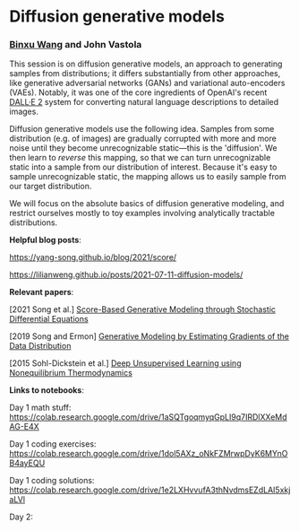 # Diffusion generative models
### [Binxu Wang](https://scholar.harvard.edu/binxuw) and John Vastola

This session is on diffusion generative models, an approach to generating samples from distributions; it differs substantially from other approaches, like generative adversarial networks (GANs) and variational auto-encoders (VAEs). Notably, it was one of the core ingredients of OpenAI's recent [DALL·E 2](https://openai.com/dall-e-2/) system for converting natural language descriptions to detailed images.

Diffusion generative models use the following idea. Samples from some distribution (e.g. of images) are gradually corrupted with more and more noise until they become unrecognizable static—this is the 'diffusion'. We then learn to *reverse* this mapping, so that we can turn unrecognizable static into a sample from our distribution of interest. Because it's easy to sample unrecognizable static, the mapping allows us to easily sample from our target distribution.

We will focus on the absolute basics of diffusion generative modeling, and restrict ourselves mostly to toy examples involving analytically tractable distributions.

**Helpful blog posts**:

https://yang-song.github.io/blog/2021/score/

https://lilianweng.github.io/posts/2021-07-11-diffusion-models/

**Relevant papers**:

[2021 Song et al.] [Score-Based Generative Modeling through Stochastic Differential Equations](https://openreview.net/forum?id=PxTIG12RRHS)

[2019 Song and Ermon] [Generative Modeling by Estimating Gradients of the Data Distribution](https://proceedings.neurips.cc/paper/2019/hash/3001ef257407d5a371a96dcd947c7d93-Abstract.html)

[2015 Sohl-Dickstein et al.] [Deep Unsupervised Learning using Nonequilibrium Thermodynamics](http://proceedings.mlr.press/v37/sohl-dickstein15.html)


**Links to notebooks**:

Day 1 math stuff: https://colab.research.google.com/drive/1aSQTgoqmyqGpLI9q7IRDlXXeMdAG-E4X

Day 1 coding exercises: https://colab.research.google.com/drive/1dol5AXz_oNkFZMrwpDyK6MYnOB4ayEQU

Day 1 coding solutions: https://colab.research.google.com/drive/1e2LXHvvufA3thNvdmsEZdLAI5xkjaLVl

Day 2: 
